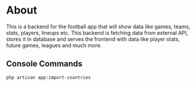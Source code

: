 # About

This is a backend for the football app that will show data like games, teams, stats, players, lineups etc. This backend is fetching data from external API, stores it in database and serves the frontend with data like player stats, future games, leagues and much more.

## Console Commands

```
php artisan app:import-countries
```

